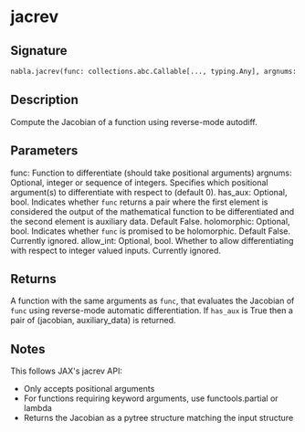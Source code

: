 # jacrev

## Signature

```python
nabla.jacrev(func: collections.abc.Callable[..., typing.Any], argnums: int | tuple[int, ...] | list[int] | None = None, has_aux: bool = False, holomorphic: bool = False, allow_int: bool = False) -> collections.abc.Callable[..., typing.Any]
```

## Description

Compute the Jacobian of a function using reverse-mode autodiff.


## Parameters

func: Function to differentiate (should take positional arguments)
argnums: Optional, integer or sequence of integers. Specifies which
positional argument(s) to differentiate with respect to (default 0).
has_aux: Optional, bool. Indicates whether `func` returns a pair where the
first element is considered the output of the mathematical function to be
differentiated and the second element is auxiliary data. Default False.
holomorphic: Optional, bool. Indicates whether `func` is promised to be
holomorphic. Default False. Currently ignored.
allow_int: Optional, bool. Whether to allow differentiating with
respect to integer valued inputs. Currently ignored.


## Returns

A function with the same arguments as `func`, that evaluates the Jacobian of
`func` using reverse-mode automatic differentiation. If `has_aux` is True
then a pair of (jacobian, auxiliary_data) is returned.


## Notes

This follows JAX's jacrev API:
- Only accepts positional arguments
- For functions requiring keyword arguments, use functools.partial or lambda
- Returns the Jacobian as a pytree structure matching the input structure

